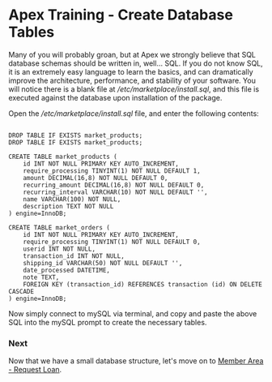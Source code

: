 
# Apex Training - Create Database Tables

Many of you will probably groan, but at Apex we strongly believe that SQL database schemas should be written
in, well...  SQL.  If you do not know SQL, it is an extremely easy language to learn the basics, and can
dramatically improve the architecture, performance, and stability of your software.  You will notice there is
a blank file at */etc/marketplace/install.sql*, and this file is executed against the database upon
installation of the package.

Open the */etc/marketplace/install.sql* file, and enter the following contents:

~~~

DROP TABLE IF EXISTS market_products;
DROP TABLE IF EXISTS market_products;

CREATE TABLE market_products (
    id INT NOT NULL PRIMARY KEY AUTO_INCREMENT,
    require_processing TINYINT(1) NOT NULL DEFAULT 1,
    amount DECIMAL(16,8) NOT NULL DEFAULT 0,
    recurring_amount DECIMAL(16,8) NOT NULL DEFAULT 0,
    recurring_interval VARCHAR(10) NOT NULL DEFAULT '',
    name VARCHAR(100) NOT NULL,
    description TEXT NOT NULL
) engine=InnoDB;

CREATE TABLE market_orders (
    id INT NOT NULL PRIMARY KEY AUTO_INCREMENT,
    require_processing TINYINT(1) NOT NULL DEFAULT 0,
    userid INT NOT NULL,
    transaction_id INT NOT NULL,
    shipping_id VARCHAR(50) NOT NULL DEFAULT '',
    date_processed DATETIME,
    note TEXT,
    FOREIGN KEY (transaction_id) REFERENCES transaction (id) ON DELETE CASCADE
) engine=InnoDB;

~~~

Now simply connect to mySQL via terminal, and copy and paste the above SQL into the mySQL prompt to create the
necessary tables.


### Next

Now that we have a small database structure, let's move on to [Member Area - Request
Loan](members_request_loan.md).





